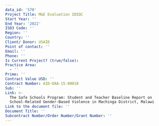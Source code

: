 ```yaml
---
data_id: '570'
Project Title: M&E Evaluation IDIQC
Start Year: ''
End Year: '2022'
ISO3 Code: ''
Region: ''
Country: ''
Client/ Donor: USAID
Point of contact: ''
Email: ''
Phone: ''
Is Current Project? (true/false): 
Practice Area:
  - ''
Prime: ''
Contract Value USD: ''
Contract Number: AID-OAA-15-00018
Sub: ''
Link: >-
  The Safe Schools Program: Student and Teacher Baseline Report on
  School-Related Gender-Based Violence in Machinga District, Malawi
Link to the document file: ''
Document Title: ''
Subcontract Number/Order Number/Grant Number: ''
---
```


